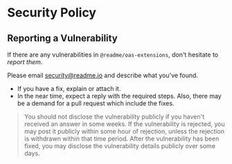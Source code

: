 # Security Policy

## Reporting a Vulnerability

If there are any vulnerabilities in `@readme/oas-extensions`, don't hesitate to _report them_.

Please email security@readme.io and describe what you've found.

- If you have a fix, explain or attach it.
- In the near time, expect a reply with the required steps. Also, there may be a demand for a pull request which include the fixes.

> You should not disclose the vulnerability publicly if you haven't received an answer in some weeks. If the vulnerability is rejected, you may post it publicly within some hour of rejection, unless the rejection is withdrawn within that time period. After the vulnerability has been fixed, you may disclose the vulnerability details publicly over some days.
